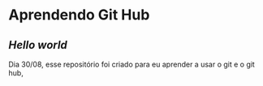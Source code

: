 # Aprendendo Git Hub
## *Hello world*
Dia 30/08, esse repositório foi criado para eu aprender a usar o git e o git hub, 